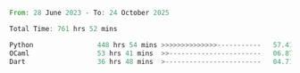 <!--START_SECTION:waka-->

```rust
From: 28 June 2023 - To: 24 October 2025

Total Time: 761 hrs 52 mins

Python                448 hrs 54 mins >>>>>>>>>>>>>>-----------   57.41 %
OCaml                 53 hrs 41 mins  >>-----------------------   06.87 %
Dart                  36 hrs 48 mins  >------------------------   04.71 %
```

<!--END_SECTION:waka-->
